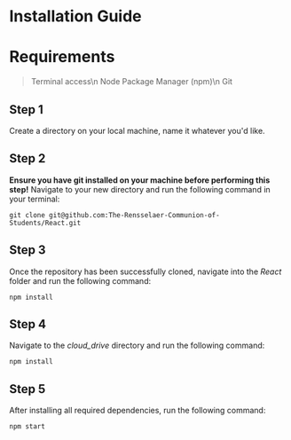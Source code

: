 # Installation Guide

# Requirements
> Terminal access\n
> Node Package Manager (npm)\n
> Git

## Step 1

Create a directory on your local machine, name it whatever you'd like.

## Step 2

**Ensure you have git installed on your machine before performing this step!**
Navigate to your new directory and run the following command in your terminal:

```
git clone git@github.com:The-Rensselaer-Communion-of-Students/React.git
```

## Step 3

Once the repository has been successfully cloned, navigate into the *React* folder and run the following command:

```
npm install
```

## Step 4

Navigate to the *cloud_drive* directory and run the following command:

```
npm install
```

## Step 5

After installing all required dependencies, run the following command:

```
npm start
```
